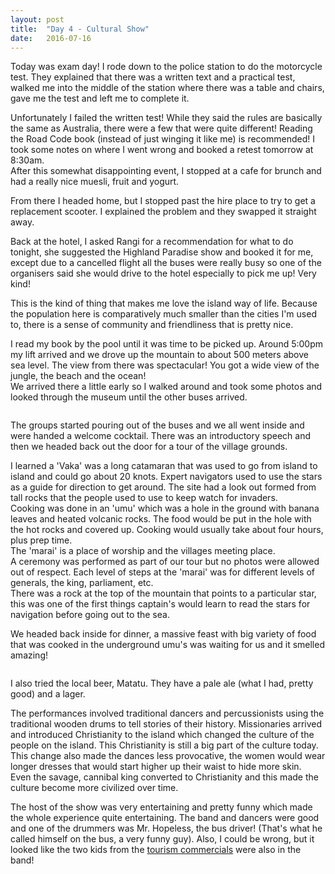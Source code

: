 ```yaml
---
layout: post
title:  "Day 4 - Cultural Show"
date:   2016-07-16
---
```


Today was exam day! I rode down to the police station to do the motorcycle test.
They explained that there was a written text and a practical test, walked me
into the middle of the station where there was a table and chairs, gave me the
test and left me to complete it.

Unfortunately I failed the written test! While they said the rules are basically
the same as Australia, there were a few that were quite different! Reading the
Road Code book (instead of just winging it like me) is recommended! I took some
notes on where I went wrong and booked a retest tomorrow at 8:30am.  
After this somewhat disappointing event, I stopped at a cafe for brunch and had
a really nice muesli, fruit and yogurt.

From there I headed home, but I stopped past the hire place to try to get a
replacement scooter. I explained the problem and they swapped it straight away.

Back at the hotel, I asked Rangi for a recommendation for what to do tonight,
she suggested the Highland Paradise show and booked it for me, except due to a
cancelled flight all the buses were really busy so one of the organisers said
she would drive to the hotel especially to pick me up! Very kind!

This is the kind of thing that makes me love the island way of life. Because
the population here is comparatively much smaller than the cities I'm used to,
there is a sense of community and friendliness that is pretty nice.

I read my book by the pool until it was time to be picked up. Around 5:00pm my
lift arrived and we drove up the mountain to about 500 meters above sea level.
The view from there was spectacular! You got a wide view of the jungle, the
beach and the ocean!  
We arrived there a little early so I walked around and took some photos and
looked through the museum until the other buses arrived.

<img src="{{ '/assets/img/day-04-view.jpg' | prepend: site.baseurl }}" alt=""> 

The groups started pouring out of the buses and we all went inside and were
handed a welcome cocktail. There was an introductory speech and then we headed
back out the door for a tour of the village grounds.

I learned a 'Vaka' was a long catamaran that was used to go from island to
island and could go about 20 knots. Expert navigators used to use the stars as a
guide for direction to get around. The site had a look out formed from tall
rocks that the people used to use to keep watch for invaders.  
Cooking was done in an 'umu' which was a hole in the ground with banana leaves
and heated volcanic rocks. The food would be put in the hole with the hot rocks
and covered up. Cooking would usually take about four hours, plus prep time.  
The 'marai' is a place of worship and the villages meeting place.  
A ceremony was performed as part of our tour but no photos were allowed out of
respect. Each level of steps at the 'marai' was for different levels of
generals, the king, parliament, etc.  
There was a rock at the top of the mountain that points to a particular star,
this was one of the first things captain's would learn to read the stars for
navigation before going out to the sea.

We headed back inside for dinner, a massive feast with big variety of food that
was cooked in the underground umu's was waiting for us and it smelled amazing!

<img src="{{ '/assets/img/day-04-dinner.jpg' | prepend: site.baseurl }}" alt=""> 

I also tried the local beer, Matatu. They have a pale ale (what I had, pretty
good) and a lager.

The performances involved traditional dancers and percussionists using the
traditional wooden drums to tell stories of their history. Missionaries arrived
and introduced Christianity to the island which changed the culture of the
people on the island. This Christianity is still a big part of the culture
today. This change also made the dances less provocative, the women would wear
longer dresses that would start higher up their waist to hide more skin.  
Even the savage, cannibal king converted to Christianity and this made the
culture become more civilized over time.

The host of the show was very entertaining and pretty funny which made the whole
experience quite entertaining. The band and dancers were good and one of the
drummers was Mr. Hopeless, the bus driver! (That's what he called himself on the
bus, a very funny guy). Also, I could be wrong, but it looked like the two kids
from the [tourism commercials](https://www.youtube.com/watch?v=eB9ITxKA7r8) were
also in the band!

<img src="{{ '/assets/img/day-04-performance.jpg' | prepend: site.baseurl }}" alt="">
